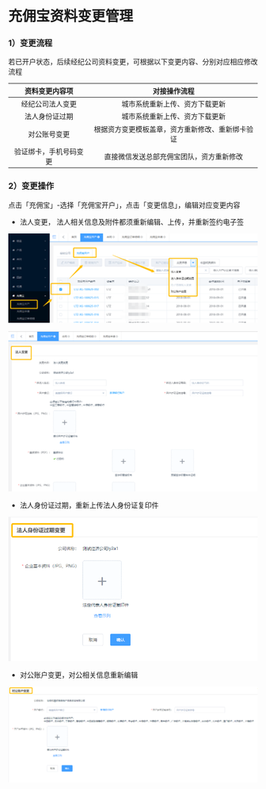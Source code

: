 # 充佣宝资料变更管理

### 1）变更流程

若已开户状态，后续经纪公司资料变更，可根据以下变更内容、分别对应相应修改流程

| 资料变更内容项 | 对接操作流程 |
| :---: | :---: |
| 经纪公司法人变更 | 城市系统重新上传、资方下载更新 |
| 法人身份证过期 | 城市系统重新上传、资方下载更新 |
| 对公账号变更 | 根据资方变更模板盖章，资方重新修改、重新绑卡验证 |
| 验证绑卡，手机号码变更 | 直接微信发送总部充佣宝团队，资方重新修改 |

### 2）变更操作

点击「充佣宝」-选择「充佣宝开户」，点击「变更信息」，编辑对应变更内容

* 法人变更，
  法人相关信息及附件都须重新编辑、上传，并重新签约电子签

![](/assets/import.png法人变更)

![](/assets/import.png变更3)

* 法人身份证过期，重新上传法人身份证复印件

![](/assets/import.png身份证)

* 对公账户变更，对公相关信息重新编辑

![](/assets/import.png变更9)

